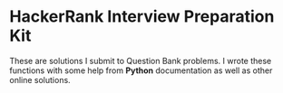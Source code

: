 # HackerRank Interview Preparation Kit

These are solutions I submit to Question Bank problems. I wrote these functions with some help from <b>Python</b> documentation as well as other online solutions. 